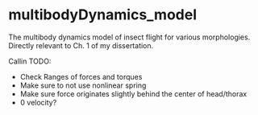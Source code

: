 # multibodyDynamics_model
The multibody dynamics model of insect flight for various morphologies. Directly relevant to Ch. 1 of my dissertation.


Callin TODO: 
- Check Ranges of forces and torques
- Make sure to not use nonlinear spring
- Make sure force originates slightly behind the center of head/thorax
- 0 velocity?
